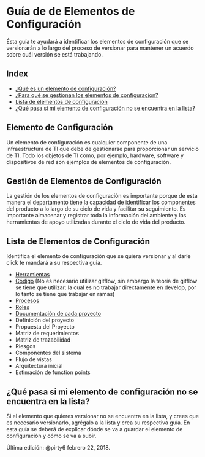 # Guía de de Elementos de Configuración
Ésta guía te ayudará a identificar los elementos de configuración que se versionarán a lo largo del proceso  de versionar para mantener un acuerdo sobre cuál versión se está trabajando. 

## Index
* [¿Qué es un elemento de configuración?](#Elemento)
* [¿Para qué se gestionan los elementos de configuración?](#Gestion)
* [Lista de elementos de configuración](#Lista)
* [¿Qué pasa si mi elemento de configuración no se encuentra en la lista?](#No)

<a id="Elemento"></a>
## Elemento de Configuración
Un elemento de configuración es cualquier componente de una infraestructura de TI que debe de gestionarse para proporcionar un servicio de TI. Todo los objetos de TI como, por ejemplo, hardware, software y dispositivos de red son ejemplos de elementos de configuración.

<a id="Gestion"></a>
## Gestión de Elementos de Configuración
La gestión de los elementos de configuración es importante porque de esta manera el departamento tiene la capacidad de identificar los componentes del producto a lo largo de su ciclo de vida y facilitar su seguimiento. Es importante almacenar y registrar toda la información del ambiente y las herramientas de apoyo utilizadas durante el ciclo de vida del producto.


<a id="Lista"></a>
## Lista de Elementos de Configuración
Identifica el elemento de configuración que se quiera versionar y al darle click te mandará a su respectiva guía.

* [Herramientas](https://github.com/CaveLabs-1/Wiki/blob/master/Configuracion/Guias/Guia%20Herramientas.md)
* [Código](https://support.gitkraken.com/git-workflows-and-extensions/git-flow) (No es necesario utilizar gitflow, sin embargo la teoría de gitflow se tiene que utilizar: la cual es no trabajar directamente en develop, por lo tanto se tiene que trabajar en ramas)
* [Procesos](https://github.com/CaveLabs-1/Wiki/blob/master/Configuracion/Guias/Guia%20Procesos.md)
* [Roles](https://github.com/CaveLabs-1/Wiki/blob/master/Configuracion/Guias/Guia%20Roles.md)
* [Documentación de cada proyecto](https://github.com/CaveLabs-1/Wiki/blob/master/Configuracion/Guias/Guia%20Proyecto.md)
 * Definición del proyecto
 * Propuesta del Proyecto
 * Matriz de requerimientos
 * Matriz de trazabilidad
 * Riesgos
 * Componentes del sistema
 * Flujo de vistas
 * Arquitectura inicial
 * Estimación de function points
 
 <a id="No"></a>
 ## ¿Qué pasa si mi elemento de configuración no se encuentra en la lista?
 Si el elemento que quieres versionar no se encuentra en la lista, y crees que es necesario versionarlo, agrégalo a la lista y crea su respectiva guía. En esta guía se deberá de explicar dónde se va a guardar el elemento de configuración y cómo se va a subir.
  


Última edición: @pirty6 febrero 22, 2018.
